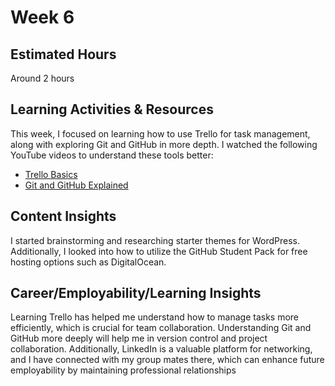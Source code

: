 # Week 6

## Estimated Hours  
Around 2 hours  

## Learning Activities & Resources  
This week, I focused on learning how to use Trello for task management, along with exploring Git and GitHub in more depth. 
I watched the following YouTube videos to understand these tools better:

- [Trello Basics](https://www.youtube.com/watch?v=en3z928rwus)  
- [Git and GitHub Explained](https://www.youtube.com/watch?v=RDxQEzXN8AU)  

## Content Insights  
I started brainstorming and researching starter themes for WordPress. Additionally,
I looked into how to utilize the GitHub Student Pack for free hosting options such as DigitalOcean.

## Career/Employability/Learning Insights  
Learning Trello has helped me understand how to manage tasks more efficiently, which is crucial for team collaboration.
Understanding Git and GitHub more deeply will help me in version control and project collaboration. Additionally, LinkedIn is a valuable platform for networking, and I have connected with my group mates there, which can enhance future employability by maintaining professional relationships
